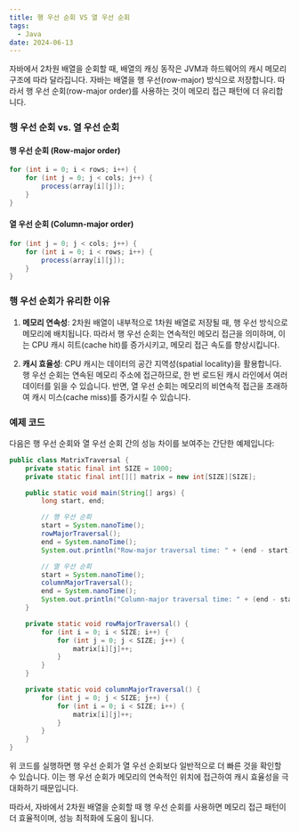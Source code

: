 ```yaml
---
title: 행 우선 순회 VS 열 우선 순회
tags:
  - Java
date: 2024-06-13
---
```

자바에서 2차원 배열을 순회할 때, 배열의 캐싱 동작은 JVM과 하드웨어의 캐시 메모리 구조에 따라 달라집니다. 자바는 배열을 행 우선(row-major) 방식으로 저장합니다. 따라서 행 우선 순회(row-major order)를 사용하는 것이 메모리 접근 패턴에 더 유리합니다.

### 행 우선 순회 vs. 열 우선 순회

#### 행 우선 순회 (Row-major order)
```java
for (int i = 0; i < rows; i++) {
    for (int j = 0; j < cols; j++) {
        process(array[i][j]);
    }
}
```

#### 열 우선 순회 (Column-major order)
```java
for (int j = 0; j < cols; j++) {
    for (int i = 0; i < rows; i++) {
        process(array[i][j]);
    }
}
```

### 행 우선 순회가 유리한 이유

1. **메모리 연속성**: 2차원 배열이 내부적으로 1차원 배열로 저장될 때, 행 우선 방식으로 메모리에 배치됩니다. 따라서 행 우선 순회는 연속적인 메모리 접근을 의미하며, 이는 CPU 캐시 히트(cache hit)를 증가시키고, 메모리 접근 속도를 향상시킵니다.

2. **캐시 효율성**: CPU 캐시는 데이터의 공간 지역성(spatial locality)을 활용합니다. 행 우선 순회는 연속된 메모리 주소에 접근하므로, 한 번 로드된 캐시 라인에서 여러 데이터를 읽을 수 있습니다. 반면, 열 우선 순회는 메모리의 비연속적 접근을 초래하여 캐시 미스(cache miss)를 증가시킬 수 있습니다.

### 예제 코드

다음은 행 우선 순회와 열 우선 순회 간의 성능 차이를 보여주는 간단한 예제입니다:

```java
public class MatrixTraversal {
    private static final int SIZE = 1000;
    private static final int[][] matrix = new int[SIZE][SIZE];

    public static void main(String[] args) {
        long start, end;

        // 행 우선 순회
        start = System.nanoTime();
        rowMajorTraversal();
        end = System.nanoTime();
        System.out.println("Row-major traversal time: " + (end - start) + " ns");

        // 열 우선 순회
        start = System.nanoTime();
        columnMajorTraversal();
        end = System.nanoTime();
        System.out.println("Column-major traversal time: " + (end - start) + " ns");
    }

    private static void rowMajorTraversal() {
        for (int i = 0; i < SIZE; i++) {
            for (int j = 0; j < SIZE; j++) {
                matrix[i][j]++;
            }
        }
    }

    private static void columnMajorTraversal() {
        for (int j = 0; j < SIZE; j++) {
            for (int i = 0; i < SIZE; i++) {
                matrix[i][j]++;
            }
        }
    }
}
```

위 코드를 실행하면 행 우선 순회가 열 우선 순회보다 일반적으로 더 빠른 것을 확인할 수 있습니다. 이는 행 우선 순회가 메모리의 연속적인 위치에 접근하여 캐시 효율성을 극대화하기 때문입니다.

따라서, 자바에서 2차원 배열을 순회할 때 행 우선 순회를 사용하면 메모리 접근 패턴이 더 효율적이며, 성능 최적화에 도움이 됩니다.